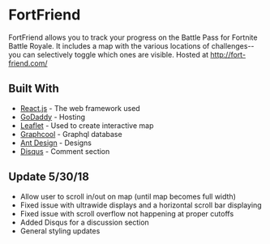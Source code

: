 # FortFriend

FortFriend allows you to track your progress on the Battle Pass for Fortnite Battle Royale. It includes a map with the various locations of challenges--you can selectively toggle which ones are visible. Hosted at http://fort-friend.com/

## Built With

* [React.js](https://reactjs.org/) - The web framework used
* [GoDaddy](https://www.godaddy.com/) - Hosting
* [Leaflet](https://leafletjs.com/) - Used to create interactive map
* [Graphcool](https://www.graph.cool/) - Graphql database
* [Ant Design](https://ant.design/) - Designs
* [Disqus](https://disqus.com/) - Comment section

## Update 5/30/18

* Allow user to scroll in/out on map (until map becomes full width)
* Fixed issue with ultrawide displays and a horizontal scroll bar displaying
* Fixed issue with scroll overflow not happening at proper cutoffs
* Added Disqus for a discussion section
* General styling updates
